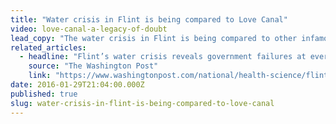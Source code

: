 ```yaml
---
title: "Water crisis in Flint is being compared to Love Canal"
video: love-canal-a-legacy-of-doubt
lead_copy: "The water crisis in Flint is being compared to other infamous environmental disasters like the one at Love Canal. Here's the backstory: "
related_articles:
  - headline: "Flint’s water crisis reveals government failures at every level"
    source: "The Washington Post"
    link: "https://www.washingtonpost.com/national/health-science/flints-water-crisis-reveals-government-failures-at-every-level/2016/01/23/03705f0c-c11e-11e5-bcda-62a36b394160_story.html"
date: 2016-01-29T21:04:00.000Z
published: true
slug: water-crisis-in-flint-is-being-compared-to-love-canal
---
```


